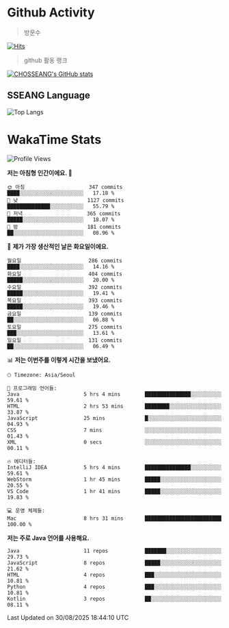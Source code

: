 <!--
**CHOSSEANG/CHOSSEANG** is a ✨ _special_ ✨ repository because its `README.md` (this file) appears on your GitHub profile.

Here are some ideas to get you started:

- 🔭 I’m currently working on ...
- 🌱 I’m currently learning ...
- 👯 I’m looking to collaborate on ...
- 🤔 I’m looking for help with ...
- 💬 Ask me about ...
- 📫 How to reach me: ...
- 😄 Pronouns: ...
- ⚡ Fun fact: ...
-->

# Github Activity
> 방문수

[![Hits](https://hits.seeyoufarm.com/api/count/incr/badge.svg?url=https%3A%2F%2Fgithub.com%2FCHOSSEANG&count_bg=%238AED3E&title_bg=%23495358&icon=electron.svg&icon_color=%23E7E7E7&title=CHOSSEANG&edge_flat=false)](https://hits.seeyoufarm.com)
> github 활동 랭크

[![CHOSSEANG's GitHub stats](https://github-readme-stats.vercel.app/api?username=CHOSSEANG)](https://github.com/CHOSSEANG/github-readme-stats)

## SSEANG Language
![Top Langs](https://github-readme-stats.vercel.app/api/top-langs/?username=CHOSSEANG&layout=compact)

# WakaTime Stats

<!--START_SECTION:waka-->
![Profile Views](http://img.shields.io/badge/Profile%20Views-0-blue)

**저는 아침형 인간이에요. 🐤** 

```text
🌞 아침                     347 commits         ████░░░░░░░░░░░░░░░░░░░░░   17.18 % 
🌆 낮　                     1127 commits        ██████████████░░░░░░░░░░░   55.79 % 
🌃 저녁                     365 commits         █████░░░░░░░░░░░░░░░░░░░░   18.07 % 
🌙 밤　                     181 commits         ██░░░░░░░░░░░░░░░░░░░░░░░   08.96 % 
```
📅 **제가 가장 생산적인 날은 화요일이에요.** 

```text
월요일                      286 commits         ████░░░░░░░░░░░░░░░░░░░░░   14.16 % 
화요일                      404 commits         █████░░░░░░░░░░░░░░░░░░░░   20.00 % 
수요일                      392 commits         █████░░░░░░░░░░░░░░░░░░░░   19.41 % 
목요일                      393 commits         █████░░░░░░░░░░░░░░░░░░░░   19.46 % 
금요일                      139 commits         ██░░░░░░░░░░░░░░░░░░░░░░░   06.88 % 
토요일                      275 commits         ███░░░░░░░░░░░░░░░░░░░░░░   13.61 % 
일요일                      131 commits         ██░░░░░░░░░░░░░░░░░░░░░░░   06.49 % 
```


📊 **저는 이번주를 이렇게 시간을 보냈어요.** 

```text
🕑︎ Timezone: Asia/Seoul

💬 프로그래밍 언어들: 
Java                     5 hrs 4 mins        ███████████████░░░░░░░░░░   59.61 % 
HTML                     2 hrs 53 mins       ████████░░░░░░░░░░░░░░░░░   33.87 % 
JavaScript               25 mins             █░░░░░░░░░░░░░░░░░░░░░░░░   04.93 % 
CSS                      7 mins              ░░░░░░░░░░░░░░░░░░░░░░░░░   01.43 % 
XML                      0 secs              ░░░░░░░░░░░░░░░░░░░░░░░░░   00.11 % 

🔥 에디터들: 
IntelliJ IDEA            5 hrs 4 mins        ███████████████░░░░░░░░░░   59.61 % 
WebStorm                 1 hr 45 mins        █████░░░░░░░░░░░░░░░░░░░░   20.55 % 
VS Code                  1 hr 41 mins        █████░░░░░░░░░░░░░░░░░░░░   19.83 % 

💻 운영 체제들: 
Mac                      8 hrs 31 mins       █████████████████████████   100.00 % 
```

**저는 주로 Java 언어를 사용해요.** 

```text
Java                     11 repos            ███████░░░░░░░░░░░░░░░░░░   29.73 % 
JavaScript               8 repos             █████░░░░░░░░░░░░░░░░░░░░   21.62 % 
HTML                     4 repos             ███░░░░░░░░░░░░░░░░░░░░░░   10.81 % 
Python                   4 repos             ███░░░░░░░░░░░░░░░░░░░░░░   10.81 % 
Kotlin                   3 repos             ██░░░░░░░░░░░░░░░░░░░░░░░   08.11 % 
```




 Last Updated on 30/08/2025 18:44:10 UTC
<!--END_SECTION:waka-->
